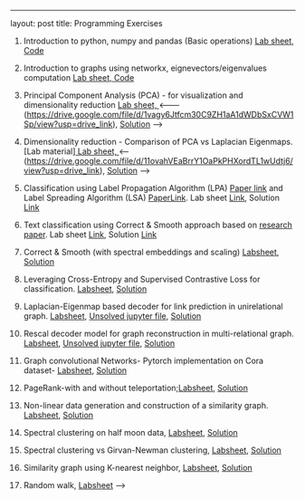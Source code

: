 ---
layout: post
title: Programming Exercises



1. Introduction to python, numpy and pandas (Basic operations) <a href="./Lab1.pdf" target="_blank"> Lab sheet, </a> [Code](https://colab.research.google.com/drive/16ox0uKrTIH8nPzlRiW38VZBcKljgbRSm?usp=drive_link)

2. Introduction to graphs using networkx, eignevectors/eigenvalues computation <a href="./Lab2.pdf" target="_blank"> Lab sheet, </a> [Code](https://colab.research.google.com/drive/1RxYVackN06v3grIfimR-lynmg465cRBh?usp=drive_link)

3. Principal Component Analysis (PCA) - for visualization and dimensionality reduction <a href="./Lab3.pdf" target="_blank"> Lab sheet, </a>
<---(https://drive.google.com/file/d/1vagy6Jtfcm30C9ZH1aA1dWDbSxCVW1Sp/view?usp=drive_link), [Solution](https://colab.research.google.com/drive/1DLgQOt6_f2B5YB7_nPwjNcipG3k4yEr3#scrollTo=qb-y1yrk8q3L) -->

4. Dimensionality reduction - Comparison of PCA vs Laplacian Eigenmaps. [Lab material]<a href="./Lab4.pdf" target="_blank"> Lab sheet, </a>
<--(https://drive.google.com/file/d/11ovahVEaBrrY1OaPkPHXordTL1wUdtj6/view?usp=drive_link), [Solution](https://drive.google.com/file/d/1XC1O1ZBp2pXvD8DvQ6UAAGdF7QnWB2TY/view?usp=drive_link) -->

5. Classification using Label Propagation Algorithm (LPA) [Paper link](https://citeseerx.ist.psu.edu/document?repid=rep1&type=pdf&doi=8a6a114d699824b678325766be195b0e7b564705) and Label Spreading Algorithm (LSA) [PaperLink](https://proceedings.neurips.cc/paper_files/paper/2003/file/87682805257e619d49b8e0dfdc14affa-Paper.pdf). Lab sheet [Link](https://drive.google.com/file/d/1dCTK6e3pcGn9AdgtoJV-4kf8tTX-7L6A/view?usp=sharing), Solution [Link](https://colab.research.google.com/drive/1Ga3aayQcq9Hw7-_8reOdtWrDw6FNfOku?usp=drive_link)
6. Text classification using Correct & Smooth approach based on [research paper](https://arxiv.org/pdf/2010.13993). Lab sheet [Link](https://drive.google.com/file/d/18Vk3OKHrKlCOb1T31rh99d5oNN2tdYBZ/view?usp=sharing), Solution [Link](https://colab.research.google.com/drive/1E10YlLoGfvTty1wqgmcMS4PncWhhRwGI?usp=drive_link)
7. Correct & Smooth (with spectral embeddings and scaling) [Labsheet](https://drive.google.com/file/d/1fl2bfZnB3XCLt5AQnCrrdHoJzyaKPbtV/view?usp=drive_link), [Solution](https://colab.research.google.com/drive/1WfCFRG4MsmruZgOCPKFbU2zNxQHT-csB?usp=drive_link)
8. Leveraging Cross-Entropy and Supervised Contrastive Loss for classification. [Labsheet](https://drive.google.com/file/d/1-EOJgBlm_427rJwbNtrzVD6hWCycLUXz/view?usp=drive_link), [Solution](https://colab.research.google.com/drive/17OeLTbSMy91dgR62RO_rbrhLdUGg0Ql8?usp=drive_link)
9. Laplacian-Eigenmap based decoder for link prediction in unirelational graph. [Labsheet](https://drive.google.com/file/d/1jVVG9VXV1Vrp798ZXCPUYtJawbQCr00X/view?usp=drive_link), [Unsolved jupyter file](https://colab.research.google.com/drive/15pGsmQ6Tswe7II0XaxgSCSdpZ6BwoSZl#scrollTo=sM8MYg-EyJkx), [Solution](https://colab.research.google.com/drive/1WeiUX-IJUj1DgtWi_gkMALMCNPjcl3eR)
10. Rescal decoder model for graph reconstruction in multi-relational graph. [Labsheet](https://drive.google.com/file/d/1QIEDeDNnfKgI5xJglAuHXtK5oGM3c1Kf/view?usp=drive_link), [Unsolved jupyter file](https://drive.google.com/file/d/19ZUKWp32thcFK_9WjbuXK0jEXmTtq6vG/view?usp=drive_link), [Solution](https://colab.research.google.com/drive/1dGgW9H7-intJrZoTs1wK_ZgQ6FoRmidF)
11. Graph convolutional Networks- Pytorch implementation on Cora dataset- [Labsheet](https://colab.research.google.com/drive/17_9kOEjXLUB-jujuusdLy5kHEE8B8j6_?usp=drive_link), [Solution](https://colab.research.google.com/drive/11C5cLYFFHkN0cVAaKGmUgdtOoPHZTXng?usp=drive_link)
12. PageRank-with and without teleportation;[Labsheet](https://docs.google.com/document/d/1pvG7QohH_fSxzQbTS2MJAzMG1eDs9SrU/edit?usp=drive_link&ouid=113751478777075878407&rtpof=true&sd=true), [Solution](https://colab.research.google.com/drive/1pxOzcOo1FCBx9cBimgx15NgImWM4id5m)
13. Non-linear data generation and construction of a similarity graph. [Labsheet](https://docs.google.com/document/d/1qKjgIuTDM81wBv3kFgszlJTwgIuwxWkN/edit?usp=drive_link&ouid=113751478777075878407&rtpof=true&sd=true), [Solution](https://colab.research.google.com/drive/1Xkx_Tgh4yhHuKc44U6p5oln7F80Cglh9)
14. Spectral clustering on half moon data, [Labsheet](https://docs.google.com/document/d/1YISfgye6BNgklo-upjidLF9U9tyUrYV2/edit?usp=drive_link&ouid=113751478777075878407&rtpof=true&sd=true), [Solution](https://colab.research.google.com/drive/1UQ1wC42IZrQbePI1Eg17LnYOAR751RYi?usp=drive_link)
15. Spectral clustering vs Girvan-Newman clustering, [Labsheet](https://colab.research.google.com/drive/1hrZLmyc6FFP8_MAycSIs2BId3djmqM4P?usp=drive_link), [Solution](https://colab.research.google.com/drive/1uCOmN3LScSaL0Gmxcz-UhaUS2v6SVveo)
16. Similarity graph using K-nearest neighbor, [Labsheet](https://drive.google.com/file/d/1pEd8URfai-w7dilRRXUITK5YJ8jGpZLQ/view?usp=drive_link), [Solution](https://colab.research.google.com/drive/1kPDVVhHz6fua9Phle3IJK9IUOwbqcwqS)
17. Random walk, [Labsheet](https://drive.google.com/file/d/1p88WJnjSRbLyMVHfPW3Os5DSqP1L-r_q/view?usp=drive_link)
    -->
<!--
4. Introduction to graphs using networkx, eignevectors/eigenvalues computation <a href="./l1.pdf" target="_blank"> Lab sheet, </a> [Code](https://colab.research.google.com/drive/1u0D63QsAp1eq8OdvhYxmzHLx8qGwq67b)
5. Graph laplacian and connected components <a href="./l2.pdf" target="_blank">Lab sheet</a>, [Code](https://colab.research.google.com/drive/1pt1MbCUynFPaXQ4HuzU45510BJB_F7_v)
6. Pagerank and teleportation <a href="./l3.pdf" target="_blank">Lab sheet</a>, [Code](https://colab.research.google.com/drive/1KIvKkA4m1yZXdV3szFI-mx2S2mc5mmGK)
7. Non-linear data generation <a href="./l4.pdf" target="_blank">Lab sheet</a>, [Code](https://colab.research.google.com/drive/1Xkx_Tgh4yhHuKc44U6p5oln7F80Cglh9)
8. Similarity graphs using k-NN <a href="./l5.pdf" target="_blank">Lab sheet</a>, [Code](https://colab.research.google.com/drive/1UQ1wC42IZrQbePI1Eg17LnYOAR751RYi)
9. Node class prediction using label spreading <a href="./l6.pdf" target="_blank">Lab sheet</a>, [Code](https://colab.research.google.com/drive/1XZZCmjVUX1rV00V9G6Yc9Ul9rXDFCT1Y)
10. Node class prediction using label propagation <a href="./l7.pdf" target="_blank">Lab sheet</a>, [Code](https://colab.research.google.com/drive/15n1PZslwjG7UwNHJa0r1uYOy-U4SFIPy)
11. Spectral vs Girvan Newman Clustering [Code](https://drive.google.com/file/d/1BDQAzGhpMiD-tmhYE0x2BJwuTxv5gnhq/view?usp=drive_link)
12. Feature learning with Laplacian Eigenmap [Code](https://colab.research.google.com/drive/1z8i7trlTlQp4YCLPfDeljtoEoj1vZANT)
13. Multi-relational graph encoder-decoder <a href="./l10.pdf" target="_blank">Lab sheet</a>, [Code](https://colab.research.google.com/drive/1ucLN3ba90ouIS6lY9KbVaiz6FaTP4QzM)
-->
